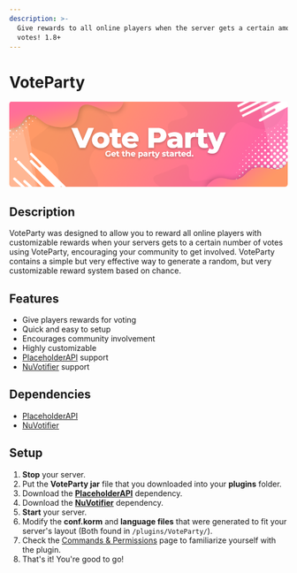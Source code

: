 ```yaml
---
description: >-
  Give rewards to all online players when the server gets a certain amount of
  votes! 1.8+
---
```


# VoteParty

![](../../.gitbook/assets/34e44bb3eab7c338bbcce4ee69ccd8f948f86c05.png)

## Description

VoteParty was designed to allow you to reward all online players with customizable rewards when your servers gets to a certain number of votes using VoteParty, encouraging your community to get involved. VoteParty contains a simple but very effective way to generate a random, but very customizable reward system based on chance.

## Features

* Give players rewards for voting
* Quick and easy to setup
* Encourages community involvement
* Highly customizable
* [PlaceholderAPI](https://placeholderapi.com) support
* [NuVotifier](https://www.spigotmc.org/resources/13449/) support

## Dependencies

* [PlaceholderAPI](https://placeholderapi.com)
* [NuVotifier](https://www.spigotmc.org/resources/13449/)

## Setup

1. **Stop** your server.
2. Put the **VoteParty jar** file that you downloaded into your **plugins** folder.
3. Download the [**PlaceholderAPI**](https://placeholderapi.com) dependency.
4. Download the [**NuVotifier**](https://www.spigotmc.org/resources/nuvotifier.13449/) dependency.
5. **Start** your server.
6. Modify the **conf.korm** and **language files** that were generated to fit your server's layout \(Both found in `/plugins/VoteParty/`\).
7. Check the [Commands & Permissions](commands-and-permissions.md) page to familiarize yourself with the plugin.
8. That's it! You're good to go!



